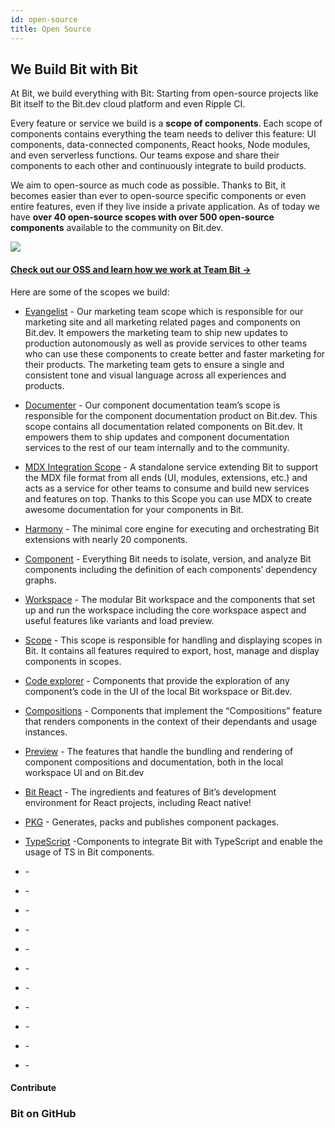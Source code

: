 ```yaml
---
id: open-source
title: Open Source
---
```


## We Build Bit with Bit

At Bit, we build everything with Bit: Starting from open-source projects like Bit itself to the Bit.dev cloud platform and even Ripple CI.  

Every feature or service we build is a **scope of components**. Each scope of components contains everything the team needs to deliver this feature: UI components, data-connected components, React hooks, Node modules, and even serverless functions. Our teams expose and share their components to each other and continuously integrate to build products.  

We aim to open-source as much code as possible. Thanks to Bit, it becomes easier than ever to open-source specific components or even entire features, even if they live inside a private application. As of today we have **over 40 open-source scopes with over 500 open-source components** available to the community on Bit.dev.

<a href="https://bit.dev/teambit/~collections">
    <img src="https://storage.googleapis.com/static.bit.dev/harmony-docs/teambit-org.png"></img>
</a>


#### [Check out our OSS and learn how we work at Team Bit ->](https://bit.dev/teambit)


Here are some of the scopes we build:  

- [Evangelist](https://bit.dev/teambit/evangelist) - Our marketing team scope which is responsible for our marketing site and all marketing related pages and components on Bit.dev. It empowers the marketing team to ship new updates to production autonomously as well as provide services to other teams who can use these components to create better and faster marketing for their products. The marketing team gets to ensure a single and consistent tone and visual language across all experiences and products.  

- [Documenter](https://bit.dev/teambit/documenter) - Our component documentation team’s scope is responsible for the component documentation product on Bit.dev. This scope contains all documentation related components on Bit.dev. It empowers them to ship updates and component documentation services to the rest of our team internally and to the community.  

- [MDX Integration Scope](https://bit.dev/teambit/mdx) - A standalone service extending Bit to support the MDX file format from all ends (UI, modules, extensions, etc.) and acts as a service for other teams to consume and build new services and features on top. Thanks to this Scope you can use MDX to create awesome documentation for your components in Bit.  

- [Harmony](https://bit.dev/teambit/documenter) - The minimal core engine for executing and orchestrating Bit extensions with nearly 20 components.  

- [Component](https://bit.dev/teambit/component) - Everything Bit needs to isolate, version, and analyze Bit components including the definition of each components’ dependency graphs.  

- [Workspace](https://bit.dev/teambit/workspace) - The modular Bit workspace and the components that set up and run the workspace including the core workspace aspect and useful features like variants and load preview.  

- [Scope](https://bit.dev/teambit/workspace) - This scope is responsible for handling and displaying scopes in Bit. It contains all features required to export, host, manage and display components in scopes.  

- [Code explorer](https://bit.dev/teambit/code) - Components that provide the exploration of any component’s code in the UI of the local Bit workspace or Bit.dev.  

- [Compositions](https://bit.dev/teambit/compositions) - Components that implement the “Compositions” feature that renders components in the context of their dependants and usage instances.  

- [Preview](https://bit.dev/teambit/preview) - The features that handle the bundling and rendering of component compositions and documentation, both in the local workspace UI and on Bit.dev  

- [Bit React](https://bit.dev/teambit/react) - The ingredients and features of Bit’s development environment for React projects, including React native!  

- [PKG](https://bit.dev/teambit/pkg) - Generates, packs and publishes component packages.  

- [TypeScript](https://bit.dev/teambit/typescript) -Components to integrate Bit with TypeScript and enable the usage of TS in Bit components.  




- []() - 

- []() - 

- []() - 

- []() - 

- []() - 

- []() - 


- []() - 


- []() - 


- []() - 


- []() - 
- []() - 


#### Contribute


### Bit on GitHub


